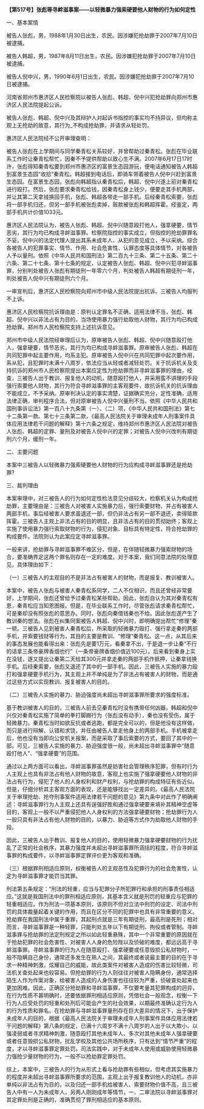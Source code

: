 **【第517号】张彪等寻衅滋事案——以轻微暴力强索硬要他人财物的行为如何定性**

一、基本案情

被告人张彪，男，1988年1月30日出生，农民。因涉嫌犯抢劫罪于2007年7月10日被逮捕。

被告人韩超，男，1987年8月11日出生，农民。因涉嫌犯抢劫罪于2007年7月10日被逮捕。

被告人倪中兴，男，1990年6月1日出生，农民。因涉嫌犯抢劫罪于2007年7月10日被逮捕。

河南省郑州市惠济区人民检察院以被告人张彪、韩超、倪中兴犯抢劫罪向郑州市惠济区人民法院提起公诉。

被告人张彪、韩超、倪中兴及其辩护人对起诉书指控的事实均不持异议，但均称主观上无抢劫的故意，其行为\_不构成抢劫罪，并请求从轻处罚。

惠济区人民法院经不公开审理查明：

被告人张彪在上学期间与同学秦青松关系较好，并曾帮助过秦青松。张彪在毕业联系工作时让秦青松帮忙，因秦不予提供帮助以致心生不满。2007年6月17日17时许，张彪得知秦青松要到郑州市惠济区的富景生态园游玩，便电话通知被告人韩超到富景生态园“收拾”秦青松。韩超接到电话后，即骑车带着被告人倪中兴赶到富景生态园。在富景生态园，张彪向韩超指认秦青松后，韩超、倪中兴遂上前对秦青松进行殴打。然后，张彪要求秦青松给钱，因秦青松身上钱少，便要走其手机两部，并让其第二天拿钱换回手机，张彪、韩超各带走一部手机。后经秦青松索要，张彪将一部手机归还，但另一部手机被张彪卖掉，赃款被张彪和韩超挥霍。经鉴定，两部手机共计价值1033元。

惠济区人民法院认为，被告人张彪、韩超、倪中兴随意殴打他人，强拿硬要，情节恶劣，其行为均已构成寻衅滋事罪。检察院指控的事实成立，但指控的抢劫罪罪名不妥。倪中兴的法定代理人提出其系未成年人、从犯的意见成立，予以采纳。综合各被告人的犯罪事实、情节、作用、社会危害性、认罪态度等具体情节，对各被告人予以量刑。依照《中华人民共和国刑法》第二百九十三条、第二十五条、第二十六条、第二十七条、第十七条的规定，认定被告人张彪、韩超、倪中兴犯寻衅滋事罪，分别判处被告人张彪有期徒刑一年零六个月，判处被告人韩超有期徒刑一年，判处被告人倪中兴有期徒刑六个月。

一审宣判后，惠济区人民检察院向郑州市中级人民法院提出抗诉。三被告人均服判不上诉。

惠济区人民检察院抗诉理由是：原判认定罪名不正确，适用法律不当，张彪、韩超、倪中兴以非法占有为目的，当场使用暴力强行劫取他人财物，其行为均已构成抢劫罪。郑州市人民检察院支持上述抗诉意见。

郑州市中级人民法院经审理后认为，原审被告人张彪、韩超、倪中兴随意殴打他人，强拿硬要，情节恶劣，其行为均已构成寻衅滋事罪。原审被告人张彪、韩超在共同犯罪中起主要作用，均系主犯。原审被告人倪中兴在共同犯罪中起次要作用，系从犯，且犯罪时未满十八周岁，依法应当从轻或者减轻处罚。关于抗诉机关及支持抗诉的郑州市人民检察院提出本案应定性为抢劫罪而非寻衅滋事罪的理由，经查，三被告人出于教训、报复他人的动机，随意殴打他人，并采用蛮不讲理的手段强行索要他人财物，其行为符合寻衅滋事罪的主客观要件，故抗诉机关的抗诉理由不能成立，不予采纳。原审判决认定的事实清楚，证据确实充分，定性准确，适用法律正确，审判程序合法，但对原审被告人倪中兴量刑不当。依照《中华人民共和国刑事诉讼法》第一百八十九条第（一）、（二）项，《中华人民共和国刑法》第七十二条第一款、第七十三条第二款，《最高人民法院关于审理未成年人刑事案件具体应用法律若干问题的解释》第十六条之规定，维持郑州市惠济区人民法院对被告人张彪、韩超的定罪、量刑及对被告人倪中兴的定罪；对被告人倪中兴改判有期徒刑六个月，缓刑一年。

二、主要问题

本案中三被告人以轻微暴力强索硬要他人财物的行为应构成寻衅滋事罪还是抢劫罪?

三、裁判理由

本案审理中，对三被告人的行为如何定性检法意见分歧较大，检察机关认为构成抢劫罪，主要理由是：三被告人对被害人实施暴力后，强行索要财物，并占有被害人两部手机，事后经被害人要求虽退还一部，但仍非法占有另一部不退还，卖得赃款挥霍。三被告人主观上非法占有的目的明显，且非法占有的目的贯彻始终；客观上实施了使用暴力强行索取财物的行为，侵犯对象、目标具有特定性，符合抢劫罪的构成要件。法院则认为此案应定寻衅滋事罪。

一般来讲，抢劫罪与寻衅滋事罪不难区分，但是，在伴随轻微暴力强索财物的场合，要准确界定这两个罪名则存在一定的难度。对于本案，我们同意法院的处理意见，具体理由如下：

（一）三被告人的主观目的不是非法占有被害人的财物，而是报复、教训被害人。

本案中，被告人张彪与被害人秦青松系同学，二人不仅相识，而且还曾经非常要好，上学期间，张彪还曾给予过秦青松某些帮助。因此，张彪自认为其对秦青松有恩，秦青松应当知恩图报。但是，在毕业联系工作时，尽管张彪请求秦青松帮忙，可是秦却没有照张彪的意思办。同时，张彪向秦借钱秦也不给。因此张彪遂产生了教训秦的想法。张彪在纠集同案被告人韩超、倪中兴时，即明确提出帮忙“修理”秦一顿。三被告人见到被害人秦青松后，所采取的轻微暴力殴打、强行拿走秦的两部手机，并索要钱财等行为，其目的主要是教训、“修理”秦青松。这一点，从其后来的事态发展也能看得出来：张彪先是要1万元，看秦拿不出，于是退一步让秦“不行的话拿三条帝豪牌香烟也行”（一条帝豪牌香烟价值近100元）。后来看到秦身上实在没钱，遂又提出让秦第二天给其300元并拿走秦的两部手机作抵押，让秦拿钱换手机。后经秦索要，张彪又退还了其中的一部手机。因此，三被告人实施的暴力殴打和强拿硬要手机行为，其主观上并不单纯是为了非法占有被害人的财物，而是通过这些方式以实现教训、报复被害人的目的。

（二）三被告人实施的暴力、胁迫强度尚未超出寻衅滋事罪所要求的强度标准。

基于教训被害人的目的，三被告人前去见秦青松时没有携带任何凶器，韩超和倪中兴仅对秦青松实施了简单的拳打脚踢行为（张彪没有动手），秦也没有受伤，属于轻微暴力。秦青松当时如欲反抗或者逃跑，都是完全可以的，但是他没有这样做，而只是进行辩解、认错和求饶，并任由被告人拿走他身上的两部手机。手机被拿走后，他也没有当即向公安机关报案，而是采取了事后索要的方式，要回了其中的一部。可见，三被告人实施的暴力、胁迫强度很一般，尚未超出寻衅滋事罪中“随意殴打他人”、“强拿硬要”的范围。

通过以上两方面可以看出，寻衅滋事罪虽然是妨害社会管理秩序犯罪，但有时行为人主观上也具有非法占有他人财物的故意，客观上也实施了强拿硬要他人财物的非法占有行为，侵犯了他人的人身权利和财产权利，与抢劫罪的构成特征有些近似。但是，仔细分析其主客观方面的表现，还是能够找出一定差异的。《最高人民法院关于审理抢劫、抢夺刑事案件适用法律若干问题的意见》第九条中对此作了明确阐述：寻衅滋事罪行为人主观上还具有逞强好胜和通过强拿硬要来填补其精神空虚等目的，客观上一般不以严重侵犯他人人身权利的方法强拿硬要财物；抢劫罪行为人一般只具有非法占有他人财物的目的，以暴力、胁迫等方式作为劫取他人财物的手段。

因此，三被告人出于教训、报复他人的目的，使用轻微暴力强拿硬要财物的行为扰乱了正常的社会秩序，其暴力强度并未超出寻衅滋事罪所涵括的程度，符合寻衅滋事罪的构成要件，以寻衅滋事罪定罪评价更为客观和准确。

（三）根据罪刑相适应原则，权衡被告人的主观恶性及犯罪行为的社会危害性，认定为寻衅滋事罪才能罚当其罪。

刑法第五条规定：“刑法的轻重，应当与犯罪分子所犯罪行和承担的刑事责任相适应。”这就是我国刑法中的罪刑相适应原则，其基本含义就是刑罚的轻重应与犯罪的轻重相适应。作为刑法一项基本原则，该原则不但对立法中刑罚的设定、司法中刑罚的具体裁量起着关键的作用，而且在区分不同的犯罪中也具有非常重要的意义。抢劫罪在我国刑法中属于重罪，其起刑点就是三年有期徒刑，最高刑是死刑；相对而言，寻衅滋事罪是一种轻罪，只能判处五年以下有期徒刑、拘役或者管制。寻衅滋事罪与抢劫罪的法定刑规定之所以如此轻重悬殊，其中一个非常重要的原因就在于抢劫犯罪的社会危害性、对被害人人身的危险陛以及侦破的难度，都远远高于寻衅滋事罪。寻衅滋事罪的行为人在随意殴打、强拿硬要或任意毁损公私财物时，一般不隐瞒自己身份，通常还多发生在熟人之间，其最终或者说最主要的目的在于寻求一种精神刺激，炫耀自己的威能，故此类案件对被害人造成的伤害比较轻微，司法机关查处起来也较容易。但抢劫罪的行为人则往往对被害人隐瞒身份，通常选择陌生人作为作案对象，给被害人造成的人身伤害也往往较为严重，侦破查处起来也更加困难。因此，正确区分抢劫罪和寻衅滋事罪，不仅要考量其犯罪构成的迥异，在行为性质不甚明确时，还要依据罪刑相适应原则，凭借社会一般观念，权衡一下行为人应受处罚的轻重和处刑后可能会产生的社会效果，以期最终准确认定行为人的行为性质和罪名。在抢劫罪与寻衅滋事罪量刑存在巨大差异的情况下，出于保护未成年人的目的，根据《最高人民法院关于审理未成年人刑事案件具体应用法律若干问题的解释》第八条的规定，已满十六周岁不满十八周岁的人出于以大欺小、以强凌弱或者寻求精神刺激，随意殴打其他未成年人、多次对其他未成年人强拿硬要或者任意毁损公私财物，扰乱学校及其他公共场所秩序，只有达到“情节严重”的程度，才以寻衅滋事罪定罪处罚。司法实践中，对于未成年人使用或威胁使用轻微暴力强抢少量财物的行为，一般不以抢劫罪定罪处罚。

综上，本案中，三被告人的行为从形式上看与抢劫罪有些相似，但考虑其实施暴力的程度并未超出寻衅滋事罪所要求的范围，主观上出于报复教训他人的动机，亦非单纯以非法占有为目的，以及归还一部手机给被害人、索要财物价值不高，且三被告人中有一人为未成年人，另两人刚刚成年等情节，一、二审法院以寻衅滋事罪对其定罪处刑是正确的，准确贯彻了罪刑相适应的基本原则。